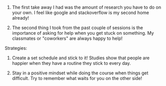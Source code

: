 1. The first take away I had was the amount of research you have to do on your own. I feel like google and stackoverflow is my second home already!

2. The second thing I took from the past couple of sessions is the importance of asking for help when you get stuck on something. My classmates or "coworkers" are always happy to help!

Strategies:
1. Create a set schedule and stick to it! Studies show that people are happier when they have a routine they stick to every day.

2. Stay in a positive mindset while doing the course when things get difficult. Try to remember what waits for you on the other side!
